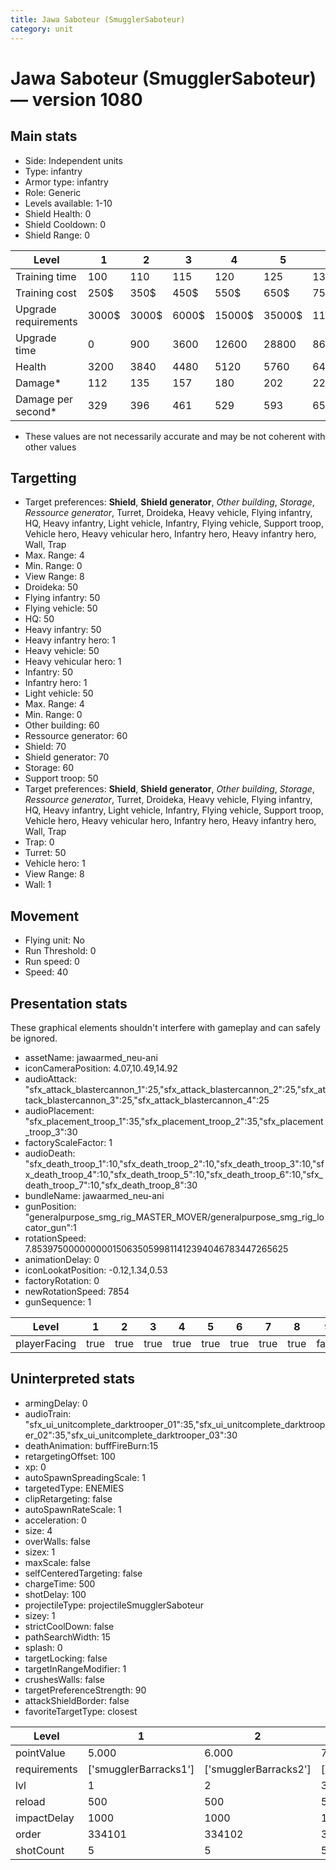 ```yaml
---
title: Jawa Saboteur (SmugglerSaboteur)
category: unit
---
```


# Jawa Saboteur (SmugglerSaboteur) — version 1080

## Main stats

  * Side: Independent units
  * Type: infantry
  * Armor type: infantry
  * Role: Generic
  * Levels available: 1-10
  * Shield Health: 0
  * Shield Cooldown: 0
  * Shield Range: 0

|Level               |1    |2    |3    |4     |5     |6      |7      |8      |9       |10      |
|--------------------|-----|-----|-----|------|------|-------|-------|-------|--------|--------|
|Training time       |100  |110  |115  |120   |125   |130    |135    |140    |145     |150     |
|Training cost       |250$ |350$ |450$ |550$  |650$  |750$   |850$   |950$   |1050$   |1150$   |
|Upgrade requirements|3000$|3000$|6000$|15000$|35000$|115000$|175000$|350000$|1000000$|2000000$|
|Upgrade time        |0    |900  |3600 |12600 |28800 |86400  |172800 |302400 |432000  |691200  |
|Health              |3200 |3840 |4480 |5120  |5760  |6400   |7040   |7680   |8320    |9600    |
|Damage*             |112  |135  |157  |180   |202   |224    |247    |269    |292     |336     |
|Damage per second*  |329  |396  |461  |529   |593   |658    |726    |790    |858     |987     |

* These values are not necessarily accurate and may be not coherent with other values

## Targetting

  * Target preferences: **Shield**, **Shield generator**, _Other building_, _Storage_, _Ressource generator_, Turret, Droideka, Heavy vehicle, Flying infantry, HQ, Heavy infantry, Light vehicle, Infantry, Flying vehicle, Support troop, Vehicle hero, Heavy vehicular hero, Infantry hero, Heavy infantry hero, Wall, Trap
  * Max. Range: 4
  * Min. Range: 0
  * View Range: 8
  * Droideka: 50
  * Flying infantry: 50
  * Flying vehicle: 50
  * HQ: 50
  * Heavy infantry: 50
  * Heavy infantry hero: 1
  * Heavy vehicle: 50
  * Heavy vehicular hero: 1
  * Infantry: 50
  * Infantry hero: 1
  * Light vehicle: 50
  * Max. Range: 4
  * Min. Range: 0
  * Other building: 60
  * Ressource generator: 60
  * Shield: 70
  * Shield generator: 70
  * Storage: 60
  * Support troop: 50
  * Target preferences: **Shield**, **Shield generator**, _Other building_, _Storage_, _Ressource generator_, Turret, Droideka, Heavy vehicle, Flying infantry, HQ, Heavy infantry, Light vehicle, Infantry, Flying vehicle, Support troop, Vehicle hero, Heavy vehicular hero, Infantry hero, Heavy infantry hero, Wall, Trap
  * Trap: 0
  * Turret: 50
  * Vehicle hero: 1
  * View Range: 8
  * Wall: 1

## Movement

  * Flying unit: No
  * Run Threshold: 0
  * Run speed: 0
  * Speed: 40

## Presentation stats

These graphical elements shouldn't interfere with gameplay and can safely be ignored.

  * assetName: jawaarmed_neu-ani
  * iconCameraPosition: 4.07,10.49,14.92
  * audioAttack: "sfx_attack_blastercannon_1":25,"sfx_attack_blastercannon_2":25,"sfx_attack_blastercannon_3":25,"sfx_attack_blastercannon_4":25
  * audioPlacement: "sfx_placement_troop_1":35,"sfx_placement_troop_2":35,"sfx_placement_troop_3":30
  * factoryScaleFactor: 1
  * audioDeath: "sfx_death_troop_1":10,"sfx_death_troop_2":10,"sfx_death_troop_3":10,"sfx_death_troop_4":10,"sfx_death_troop_5":10,"sfx_death_troop_6":10,"sfx_death_troop_7":10,"sfx_death_troop_8":30
  * bundleName: jawaarmed_neu-ani
  * gunPosition: "generalpurpose_smg_rig_MASTER_MOVER/generalpurpose_smg_rig_locator_gun":1
  * rotationSpeed: 7.8539750000000001506350599811412394046783447265625
  * animationDelay: 0
  * iconLookatPosition: -0.12,1.34,0.53
  * factoryRotation: 0
  * newRotationSpeed: 7854
  * gunSequence: 1

|Level       |1   |2   |3   |4   |5   |6   |7   |8   |9    |10   |
|------------|----|----|----|----|----|----|----|----|-----|-----|
|playerFacing|true|true|true|true|true|true|true|true|false|false|

## Uninterpreted stats

  * armingDelay: 0
  * audioTrain: "sfx_ui_unitcomplete_darktrooper_01":35,"sfx_ui_unitcomplete_darktrooper_02":35,"sfx_ui_unitcomplete_darktrooper_03":30
  * deathAnimation: buffFireBurn:15
  * retargetingOffset: 100
  * xp: 0
  * autoSpawnSpreadingScale: 1
  * targetedType: ENEMIES
  * clipRetargeting: false
  * autoSpawnRateScale: 1
  * acceleration: 0
  * size: 4
  * overWalls: false
  * sizex: 1
  * maxScale: false
  * selfCenteredTargeting: false
  * chargeTime: 500
  * shotDelay: 100
  * projectileType: projectileSmugglerSaboteur
  * sizey: 1
  * strictCoolDown: false
  * pathSearchWidth: 15
  * splash: 0
  * targetLocking: false
  * targetInRangeModifier: 1
  * crushesWalls: false
  * targetPreferenceStrength: 90
  * attackShieldBorder: false
  * favoriteTargetType: closest

|Level       |1                    |2                    |3                    |4                    |5                    |6                    |7                    |8                    |9                    |10                    |
|------------|---------------------|---------------------|---------------------|---------------------|---------------------|---------------------|---------------------|---------------------|---------------------|----------------------|
|pointValue  |5.000                |6.000                |7.000                |8.000                |9.000                |10.000               |11.000               |12.000               |13.000               |15.000                |
|requirements|['smugglerBarracks1']|['smugglerBarracks2']|['smugglerBarracks3']|['smugglerBarracks4']|['smugglerBarracks5']|['smugglerBarracks6']|['smugglerBarracks7']|['smugglerBarracks8']|['smugglerBarracks9']|['smugglerBarracks10']|
|lvl         |1                    |2                    |3                    |4                    |5                    |6                    |7                    |8                    |9                    |10                    |
|reload      |500                  |500                  |500                  |500                  |500                  |500                  |500                  |500                  |500                  |2000                  |
|impactDelay |1000                 |1000                 |1000                 |1000                 |1000                 |1000                 |1000                 |1000                 |1000                 |500                   |
|order       |334101               |334102               |334103               |334104               |334105               |334106               |334107               |334108               |334109               |334110                |
|shotCount   |5                    |5                    |5                    |5                    |5                    |5                    |5                    |5                    |5                    |10                    |

